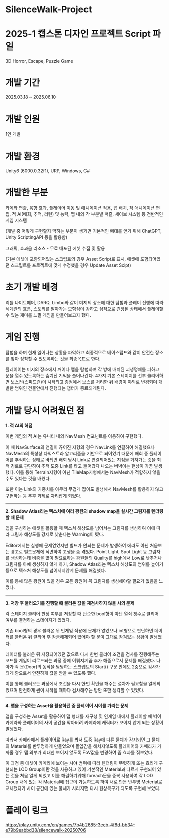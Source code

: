 # SilenceWalk-Project
# 2025-1 캡스톤 디자인 프로젝트 Script 파일
3D Horror, Escape, Puzzle Game

# 개발 기간

2025.03.18 ~ 2025.06.10

# 개발 인원

1인 개발

# 개발 환경

Unity6 (6000.0.32f1), URP, Windows, C#

# 개발한 부분

카메라 연출, 음향 효과, 플레이어 이동 및 애니메이션 적용, 맵 배치, 적 애니메이션 편집, 적 AI(배회, 추적, 리턴) 및 능력, 맵 내의 각 부분별 퍼즐, 세이브 시스템 등 전반적인 게임 시스템

(개발 중 어떻게 구현할지 막히는 부분이 생기면 기본적인 뼈대를 얻기 위해 ChatGPT, Unity ScriptingAPI 등을 활용함)

그래픽, 효과음 리소스 - 무료 배포된 에셋 수집 및 활용

(기본 에셋에 포함되어있는 스크립트의 경우 Asset Script로 표시, 에셋에 포함되어있던 스크립트를 프로젝트에 맞게 수정했을 경우 Update Asset Scipt)

# 초기 개발 배경

리틀 나이트메어, DARQ, Limbo와 같이 미지의 장소에 대한 탐험과 플레이 진행에 따라 세계관의 흐름, 스토리를 알아가는 모험심이 강하고 심적으로 긴장된 상태에서 플레이할 수 있는 재미를 느낄 게임을 만들어보고자 했다.

# 게임 진행

탐험을 하며 현재 일어나는 상황을 파악하고 최종적으로 베이스캠프와 같이 안전한 장소를 찾아 정착할 수 있도록하는 것을 최종목표로 한다.

플레이어는 미지의 장소에서 깨어나 맵을 탐험하며 각 방에 배치된 괴생명체를 피하고 문을 열수 있도록하는 숨겨진 기믹을 풀어나간다. 
4가지 기본 스테이지를 전부 클리어하면 보스전(스피드런)이 시작되고 종점에서 보스를 처리한 뒤 배경이 야외로 변경되며 개발한 범위인 건물안에서 진행되는 챕터가 종료되게된다. 

# 개발 당시 어려웠던 점

__1. 적 AI의 허점__

이번 게임의 적 AI는 유니티 내의 NavMesh 컴포넌트를 이용하여 구현했다. 

이 때 NavSurface의 연결이 끊어진 지형의 경우 NavLink를 연결하여 해결했으나 NavMesh의 특성상 다익스트라 알고리즘을 기반으로 되어있기 때문에 배회 중 플레이어를 추적하는 상태로 바뀌면 배회 당시 Link로 연결되어있는 지점을 거쳐가는 것을 최적 경로로 판단하여 추적 도중 Link를 타고 들어갔다 나오는 버벅이는 현상이 가끔 발생했다.
이를 통해 Terrain지형이 아닌 TileMap지형에서는 NavMesh가 적합하지 않을수도 있다는 것을 배웠다.

또한 이는 Link의 가중치를 아무리 무겁게 잡아도 발생해서 NavMesh를 활용하지 않고 구현하는 등 추후 과제로 자리잡게 되었다.

---------------------------------------------------------------------------------------------------

__2. Shadow Atlas라는 텍스처에 여러 광원의 shadow map을 실시간 그림자를 렌더링할 때 문제__

맵을 구성하는 에셋을 활용할 때 텍스쳐 해상도를 넘어서는 그림자를 생성하여 이에 따라 그림자 해상도를 강제로 낮춘다는 Warning이 떴다.

Editor에서는 실행에 문제없었지만 빌드가 안되는 문제가 발생하여 에러도 아닌 처음보는 경고로 빌드문제에 직면하여 고생을 좀 겪었다.
Point Light, Spot Light 등 그림자를 생성하는데 비중을 많이 필요로하는 광원들의 Quality를 high에서 Low로 낮추거나 그림자를 아예 생성하지 않게 하기, Shadow Atlas라는 텍스처 해상도의 범위를 높이기 등으로 텍스쳐 해상도를 넘어서지않게 문제를 해결했다.

이를 통해 많은 광원이 있을 경우 모든 광원이 꼭 그림자를 생성해야할 필요가 없음을 느꼈다.

-----------------------------------------------------------------------------------------------------

__3. 저장 후 불러오기를 진행할 떄 불러온 값을 재검사하지 않을 시의 문제__

각 스테이지 클리어 판정 여부를 저장할 때 단순한 bool형이 아닌 열쇠 갯수로 클리어 여부를 결정하는 스테이지가 있었다.

기존 bool형의 경우 불러온 뒤 인게임 적용에 문제가 없었으나 int형으로 판단하면 데이터를 불러온 뒤 클리어 후 잠금해제되어 있어야 할 문이 그대로 잠겨있는 상황이 발생했다.

데이터를 불러온 뒤 저장되어있던 값으로 다시 한번 클리어 조건을 검사를 진행해주는 코드를 게임이 리로드되는 과정 중에 이뤄지게끔 추가 해줌으로서 문제를 해결했다.
나아가 각 문(Door)의 동작을 담당하는 스크립트의 Start() 구문 안에도 2중으로 검사가 되게 함으로서 안전하게 값을 받을 수 있도록 했다.

이를 통해 불러오는 과정에서 조건을 다시 한번 확인을 해주는 절차가 필요함을 알게되었으며 안전하게 씬이 시작될 때마다 검사해주는 방안 또한 생각할 수 있었다.

-------------------------------------------------------------------------------------------------------

__4. 맵을 구성하는 Asset을 활용하던 중 플레이어 시야를 가리는 문제__

맵을 구성하는 Asset을 활용하여 맵 형태를 재구성 및 인게임 내에서 플레이할 때 벽이 카메라와 플레이어의 사이 공간을 막아버려 카메라에 캐릭터가 보이지 않게 되는 상황이 발생했다.

따라서 카메라에서 플레이어로 Ray를 쏴서 도중 Ray에 다른 물체가 감지되면 그 물체의 Material를 반투명하게 만들었으며 몰입감을 해치지않도록 플레이어와 카메라가 가까울 경우 맵 외부가 최대한 보이지 않도록 FoV값을 변경하여 줌 효과를 줘보았다. 

이 과정 중 에셋이 카메라에 보이는 시야 범위에 따라 렌더링이 뚜렷하게 또는 흐리게 구현되는 LOD Group이란 것을 사용하고 있어 기본적인 Material과 다르게 구현되어 있는 것을 처음 알게 되었고
이를 해결하기위해 foreach문을 중복 사용하여 각 LOD Group 내에 있는 각 Material에 접근이 가능하도록 하여 새로 만든 반투명 Meterial로 교체했다가 사이 공간에 있는 물체가 사라지면 다시 원상복구가 되도록 구현해 보았다.

# 플레이 링크

https://play.unity.com/en/games/7b4b2685-3ecb-4f8d-bb34-e79b9eabbd38/silencewalk-20250706
